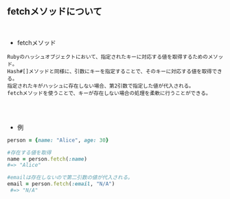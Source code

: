 ## fetchメソッドについて 
<br>

- fetchメソッド  
```
Rubyのハッシュオブジェクトにおいて、指定されたキーに対応する値を取得するためのメソッド。
Hash#[]メソッドと同様に、引数にキーを指定することで、そのキーに対応する値を取得できる。
指定されたキがハッシュに存在しない場合、第2引数で指定した値が代入される。
fetchメソッドを使うことで、キーが存在しない場合の処理を柔軟に行うことができる。
```
<br>
<br>

- 例  
```rb
person = {name: "Alice", age: 30}

#存在する値を取得
name = person.fetch(:name)           
#=> "Alice" 

#emailは存在しないので第二引数の値が代入される。
email = person.fetch(:email, "N/A") 
 #=> "N/A" 
```
